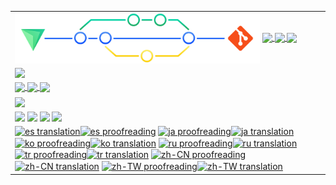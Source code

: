 <div align="center" align="justify">
<table width="100%" margin-left="auto" margin-right="auto">
<tr><td><a href="https://github.com/z-shell/zi">
  <img align="center" src="https://github.com/z-shell/.github/raw/main/profile/img/z_git.png" alt="ZI+GIT Logo" width="80%" height="auto" /></a>
<a href="https://github.com/z-shell">
  <img align="center" src="https://raw.githubusercontent.com/z-shell/.github/main/metrics/plugin.svg" width="80%" height="auto" />
  <img align="center" src="https://raw.githubusercontent.com/z-shell/.github/main/metrics/plugin.projects.svg" width="80%" height="auto" />
  <img align="center" src="https://raw.githubusercontent.com/z-shell/.github/main/metrics/plugin.followup.indepth.svg" width="80%" height="auto" />
</a></td></tr><tr><td>
<a href="https://github.com/z-shell/zw">
  <img align="center" src="https://raw.githubusercontent.com/z-shell/.github/main/metrics/plugin.pagespeed.detailed.svg" width="80%" height="auto" /></a></tr></div>
<div align="center" align="justify"><tr><td>
<a href="https://github.com/z-shell/community/discussions">
  <img align="center" src="https://github.com/z-shell/.github/blob/main/metrics/plugin.discussions.svg" width="80%" height="auto" />
<a href="https://twitter.com/zshell_zi">
  <img align="center" src="https://raw.githubusercontent.com/z-shell/.github/main/metrics/plugin.tweets.svg" width="80%" height="auto" />
</a><a href="https://dev.to/tag/zsh">
  <img align="center" src="https://raw.githubusercontent.com/z-shell/.github/main/metrics/plugin.dev.tag.zsh.rss.svg" width="80%" height="auto" />
</a></td></tr><td><a href="https://github.com/z-shell/zw">
  <img align="center" src="https://repobeats.axiom.co/api/embed/22b5c20547922a367a07014324273061ca71a472.svg" width="80%" height="auto" /></a>
<!--
<a href="https://github.com/z-shell/zi">
  <img align="center" src="https://repobeats.axiom.co/api/embed/1e1afffc6a6daa806a91f70670672f8cb537f52f.svg" width="80%" height="auto" /></a>
-->
</td></div></div><div align="center" align="justify"><tr><td>
<a href="https://github.com/z-shell/zi">
  <img align="center" src="https://github-readme-stats.vercel.app/api/pin/?username=z-shell&repo=zi&card_width=150&theme=github_dark" width="40%" height="auto" /></a>
<a href="https://github.com/z-shell/zw">
  <img align="center" src="https://github-readme-stats.vercel.app/api/pin/?username=z-shell&repo=zw&card_width=150&theme=github_dark" width="40%" height="auto" /></a>
<a href="https://github.com/z-shell/community">
  <img align="center" src="https://github-readme-stats.vercel.app/api/pin/?username=z-shell&repo=community&card_width=150&theme=github_dark" width="40%" height="auto" /></a>
<a href="https://github.com/z-shell/status">
  <img align="center" src="https://github-readme-stats.vercel.app/api/pin/?username=z-shell&repo=status&card_width=150&theme=github_dark" width="40%" height="auto" /></a>
</td></tr></div>
<!--
<a href="https://github.com/z-shell/F-Sy-H">
  <img align="center" src="https://github-readme-stats.vercel.app/api/pin/?username=z-shell&repo=f-sy-h&card_width=150&theme=github_dark" /></a>
<a href="https://github.com/z-shell/H-S-MW">
  <img align="center" src="https://github-readme-stats.vercel.app/api/pin/?username=z-shell&repo=h-s-mw&card_width=150&theme=github_dark" /></a>
-->
<div align="center" align="justify">
<tr><td><a href="https://digitalclouds.crowdin.com/z-shell/es"><img align="center" img alt="es translation" src="https://img.shields.io/badge/dynamic/json?color=blue&label=es&style=plastic&query=%24.progress.1.data.translationProgress&url=https%3A%2F%2Fbadges.awesome-crowdin.com%2Fstats-200015146-2.json" /><img align="center" alt="es proofreading" src="https://img.shields.io/badge/dynamic/json?color=blueviolet&label=es&style=plastic&query=%24.progress.0.data.approvalProgress&url=https%3A%2F%2Fbadges.awesome-crowdin.com%2Fstats-200015146-2.json" /></a>
  <a href="https://digitalclouds.crowdin.com/z-shell/ja"><img align="center" alt="ja proofreading" src="https://img.shields.io/badge/dynamic/json?color=blueviolet&label=ja&style=plastic&query=%24.progress.1.data.approvalProgress&url=https%3A%2F%2Fbadges.awesome-crowdin.com%2Fstats-200015146-2.json" /><img align="center" alt="ja translation" src="https://img.shields.io/badge/dynamic/json?color=blue&label=ja&style=plastic&query=%24.progress.3.data.translationProgress&url=https%3A%2F%2Fbadges.awesome-crowdin.com%2Fstats-200015146-2.json" /></a>
  <a href="https://digitalclouds.crowdin.com/z-shell/ko"><img align="center" alt="ko proofreading" src="https://img.shields.io/badge/dynamic/json?color=blueviolet&label=ko&style=plastic&query=%24.progress.2.data.approvalProgress&url=https%3A%2F%2Fbadges.awesome-crowdin.com%2Fstats-200015146-2.json" /><img align="center" alt="ko translation" src="https://img.shields.io/badge/dynamic/json?color=blue&label=ko&style=plastic&query=%24.progress.4.data.translationProgress&url=https%3A%2F%2Fbadges.awesome-crowdin.com%2Fstats-200015146-2.json" /></a>
  <a href="https://digitalclouds.crowdin.com/z-shell/ru"><img align="center" alt="ru proofreading" src="https://img.shields.io/badge/dynamic/json?color=blueviolet&label=ru&style=plastic&query=%24.progress.3.data.approvalProgress&url=https%3A%2F%2Fbadges.awesome-crowdin.com%2Fstats-200015146-2.json" /><img align="center" alt="ru translation" src="https://img.shields.io/badge/dynamic/json?color=blue&label=ru&style=plastic&query=%24.progress.7.data.translationProgress&url=https%3A%2F%2Fbadges.awesome-crowdin.com%2Fstats-200015146-2.json" /></a>
  <a href="https://digitalclouds.crowdin.com/z-shell/tr"><img align="center" alt="tr proofreading" src="https://img.shields.io/badge/dynamic/json?color=blueviolet&label=tr&style=plastic&query=%24.progress.4.data.approvalProgress&url=https%3A%2F%2Fbadges.awesome-crowdin.com%2Fstats-200015146-2.json" /><img align="center" alt="tr translation" src="https://img.shields.io/badge/dynamic/json?color=blue&label=tr&style=plastic&query=%24.progress.8.data.translationProgress&url=https%3A%2F%2Fbadges.awesome-crowdin.com%2Fstats-200015146-2.json" /></a>
  <a href="https://digitalclouds.crowdin.com/z-shell/zh-CN"><img align="center" alt="zh-CN proofreading" src="https://img.shields.io/badge/dynamic/json?color=blueviolet&label=zh-CN&style=plastic&query=%24.progress.5.data.approvalProgress&url=https%3A%2F%2Fbadges.awesome-crowdin.com%2Fstats-200015146-2.json" /><img align="center" alt="zh-CN translation" src="https://img.shields.io/badge/dynamic/json?color=blue&label=zh-CN&style=plastic&query=%24.progress.9.data.translationProgress&url=https%3A%2F%2Fbadges.awesome-crowdin.com%2Fstats-200015146-2.json" /></a>
  <a href="https://digitalclouds.crowdin.com/z-shell/zh-TW"><img align="center" alt="zh-TW proofreading" src="https://img.shields.io/badge/dynamic/json?color=blueviolet&label=zh-TW&style=plastic&query=%24.progress.6.data.approvalProgress&url=https%3A%2F%2Fbadges.awesome-crowdin.com%2Fstats-200015146-2.json" /><img align="center" alt="zh-TW translation" src="https://img.shields.io/badge/dynamic/json?color=blue&label=zh-TW&style=plastic&query=%24.progress.10.data.translationProgress&url=https%3A%2F%2Fbadges.awesome-crowdin.com%2Fstats-200015146-2.json" /></a>
</td></tr></div></table>
